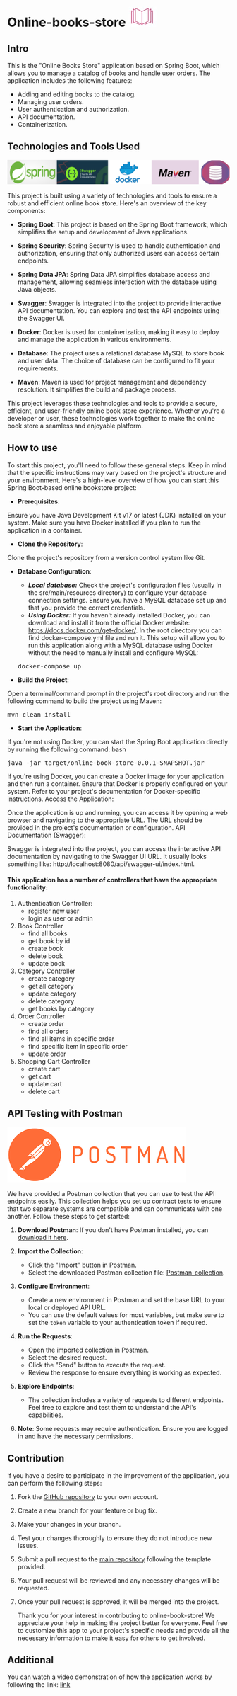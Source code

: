 # Online-books-store ![](media/logo.jpg)
## Intro 
This is the "Online Books Store" application based on Spring Boot, which allows you to manage a catalog of books and 
handle user orders. The application includes the following features:

- Adding and editing books to the catalog.
- Managing user orders.
- User authentication and authorization.
- API documentation.
- Containerization.

## Technologies and Tools Used
![](media/tech.png)

This project is built using a variety of technologies and tools to ensure a robust and efficient online book store. Here's an overview of the key components:

- **Spring Boot**: This project is based on the Spring Boot framework, which simplifies the setup and development of Java applications.

- **Spring Security**: Spring Security is used to handle authentication and authorization, ensuring that only authorized users can access certain endpoints.

- **Spring Data JPA**: Spring Data JPA simplifies database access and management, allowing seamless interaction with the database using Java objects.

- **Swagger**: Swagger is integrated into the project to provide interactive API documentation. You can explore and test the API endpoints using the Swagger UI.

- **Docker**: Docker is used for containerization, making it easy to deploy and manage the application in various environments.

- **Database**: The project uses a relational database MySQL to store book and user data. The choice of database can be configured to fit your requirements.

- **Maven**: Maven is used for project management and dependency resolution. It simplifies the build and package process.


This project leverages these technologies and tools to provide a secure, efficient, and user-friendly online book store experience. Whether you're a developer or user, these technologies work together to make the online book store a seamless and enjoyable platform.
## How to use
To start this project, you'll need to follow these general steps. Keep in mind that the specific instructions may vary based on the project's structure and your environment. Here's a high-level overview of how you can start this Spring Boot-based online bookstore project:

- **Prerequisites**:

Ensure you have Java Development Kit v17 or latest (JDK) installed on your system.
Make sure you have Docker installed if you plan to run the application in a container.
- **Clone the Repository**:

Clone the project's repository from a version control system like Git.
- **Database Configuration**:
  - ***Local database:*** Check the project's configuration files (usually in the src/main/resources directory) to configure your database connection settings. Ensure you have a MySQL database set up and that you provide the correct credentials.
  - ***Using Docker:*** If you haven't already installed Docker, you can download and install it from the official Docker website: https://docs.docker.com/get-docker/. In the root directory you can find docker-compose.yml file and run it. This setup will allow you to run this application along with a MySQL database using Docker without the need to manually install and configure MySQL:

  <pre>docker-compose up </pre> 

- **Build the Project**:

Open a terminal/command prompt in the project's root directory and run the following command to build the project using Maven:
<pre>
mvn clean install
</pre>
- **Start the Application**:

If you're not using Docker, you can start the Spring Boot application directly by running the following command:
bash
<pre>
java -jar target/online-book-store-0.0.1-SNAPSHOT.jar
</pre>
If you're using Docker, you can create a Docker image for your application and then run a container. Ensure that Docker is properly configured on your system. Refer to your project's documentation for Docker-specific instructions.
Access the Application:

Once the application is up and running, you can access it by opening a web browser and navigating to the appropriate URL. The URL should be provided in the project's documentation or configuration.
API Documentation (Swagger):

Swagger is integrated into the project, you can access the interactive API documentation by navigating to the Swagger UI URL. It usually looks something like: http://localhost:8080/api/swagger-ui/index.html.
#### This application has a number of controllers that have the appropriate functionality:
 1. Authentication Controller:
    - register new user
    - login as user or admin
 2. Book Controller
    - find all books
    - get book by id
    - create book
    - delete book
    - update book
3. Category Controller
   - create category
   - get all category
   - update category
   - delete category
   - get books by category
4. Order Controller
   - create order
   - find all orders
   - find all items in specific order
   - find specific item in specific order
   - update order
5. Shopping Cart Controller
   - create cart
   - get cart
   - update cart 
   - delete cart
## API  Testing with Postman
![](media/postman.png)

We have provided a Postman collection that you can use to test the API endpoints easily.
This collection helps you set up contract tests to ensure that two separate systems are compatible and can communicate with one another.
Follow these steps to get started:
1. **Download Postman**: If you don't have Postman installed, you can [download it here](https://www.postman.com/downloads/).

2. **Import the Collection**:

    - Click the "Import" button in Postman.
    - Select the downloaded Postman collection file: [Postman_collection](media/postmanCollection.json).

3. **Configure Environment**:

    - Create a new environment in Postman and set the base URL to your local or deployed API URL.
    - You can use the default values for most variables, but make sure to set the `token` variable to your authentication token if required.

4. **Run the Requests**:

    - Open the imported collection in Postman.
    - Select the desired request.
    - Click the "Send" button to execute the request.
    - Review the response to ensure everything is working as expected.

5. **Explore Endpoints**:

    - The collection includes a variety of requests to different endpoints. Feel free to explore and test them to understand the API's capabilities.

6. **Note**: Some requests may require authentication. Ensure you are logged in and have the necessary permissions.

## Contribution
if you have a desire to participate in the improvement of the application, you can perform the following steps:
1. Fork the [GitHub repository](https://github.com/OleksandrSaven/book-store) to your own account.

2. Create a new branch for your feature or bug fix.

3. Make your changes in your branch.

4. Test your changes thoroughly to ensure they do not introduce new issues.

5. Submit a pull request to the [main repository](https://github.com/OleksandrSaven/book-store) following the template provided.

6. Your pull request will be reviewed and any necessary changes will be requested.

7. Once your pull request is approved, it will be merged into the project.


   Thank you for your interest in contributing to online-book-store! We appreciate your help in making the project better for everyone.
Feel free to customize this app to your project's specific needs and provide all the necessary information to make it easy for others to get involved.

## Additional
You can watch a video demonstration of how the application works by following the link: [link](https://www.loom.com/share/b22e5acdcf8d40f694ae9ba4246d4af7)